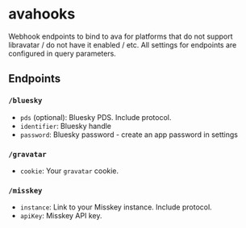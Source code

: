 # avahooks

Webhook endpoints to bind to ava for platforms that do not support libravatar / do not have it enabled / etc.
All settings for endpoints are configured in query parameters.

## Endpoints

### `/bluesky`

- `pds` (optional): Bluesky PDS. Include protocol.
- `identifier`: Bluesky handle
- `password`: Bluesky password - create an app password in settings

### `/gravatar`

- `cookie`: Your `gravatar` cookie.

### `/misskey`

- `instance`: Link to your Misskey instance. Include protocol.
- `apiKey`: Misskey API key.

